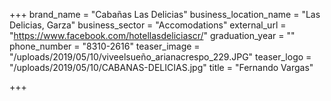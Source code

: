 +++
brand_name = "Cabañas Las Delicias"
business_location_name = "Las Delicias, Garza"
business_sector = "Accomodations"
external_url = "https://www.facebook.com/hotellasdeliciascr/"
graduation_year = ""
phone_number = "8310-2616"
teaser_image = "/uploads/2019/05/10/viveelsueño_arianacrespo_229.JPG"
teaser_logo = "/uploads/2019/05/10/CABANAS-DELICIAS.jpg"
title = "Fernando Vargas"

+++
